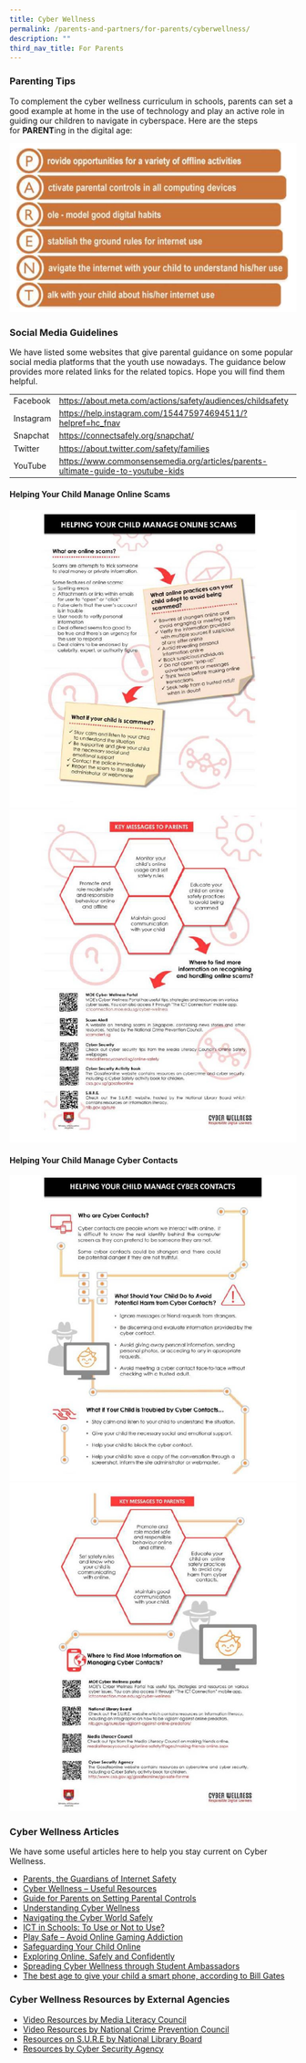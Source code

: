 ```yaml
---
title: Cyber Wellness
permalink: /parents-and-partners/for-parents/cyberwellness/
description: ""
third_nav_title: For Parents
---
```

### **Parenting Tips**

To complement the cyber wellness curriculum in schools, parents can set a good example at home in the use of technology and play an active role in guiding our children to navigate in cyberspace. Here are the steps for **PARENT**ing in the digital age:

![](/images/Cyber%20Wellness%20Programme/Cyber-Wellness-for-Parents-Regent-School-Website-1.jpg)

### **Social Media Guidelines**

We have listed some websites that give parental guidance on some popular social media platforms that the youth use nowadays. The guidance below provides more related links for the related topics. Hope you will find them helpful.

|  	|  	|
|---	|---	|
| Facebook 	| https://about.meta.com/actions/safety/audiences/childsafety 	|
| Instagram 	| https://help.instagram.com/154475974694511/?helpref=hc_fnav 	|
| Snapchat 	| https://connectsafely.org/snapchat/ 	|
| Twitter 	| https://about.twitter.com/safety/families 	|
| YouTube 	| https://www.commonsensemedia.org/articles/parents-ultimate-guide-to-youtube-kids 	|

#### **Helping Your Child Manage Online Scams**
![](/images/Cyber%20Wellness%20Programme/Cyber-Wellness-for-Parents-Regent-School-Website1024_2-e1606195851724.jpg)
![](/images/Cyber%20Wellness%20Programme/Cyber-Wellness-for-Parents-Regent-School-Website1.jpg)

#### **Helping Your Child Manage Cyber Contacts**
![](/images/Cyber%20Wellness%20Programme/Cyber-Wellness-for-Parents-Regent-School-Website1024_4-e1606195983598.jpg)
![](/images/Cyber%20Wellness%20Programme/Cyber-Wellness-for-Parents-Regent-School-Website2.jpg)

### **Cyber Wellness Articles**

We have some useful articles here to help you stay current on Cyber Wellness.

*   [Parents, the Guardians of Internet Safety](https://www.schoolbag.edu.sg/story/parents-the-guardians-of-internet-safety)
*   [Cyber Wellness – Useful Resources](https://www.schoolbag.edu.sg/story/cyber-wellness---useful-resources)
*   [Guide for Parents on Setting Parental Controls](https://www.schoolbag.edu.sg/story/guide-for-parents-on-setting-parental-controls)
*   [Understanding Cyber Wellness](https://www.schoolbag.edu.sg/story/understanding-cyber-wellness)
*   [Navigating the Cyber World Safely](https://www.schoolbag.edu.sg/story/navigating-the-cyber-world-safely)
*   [ICT in Schools: To Use or Not to Use?](https://www.schoolbag.edu.sg/story/ict-in-schools-to-use-or-not-to-use)
*   [Play Safe – Avoid Online Gaming Addiction](https://www.schoolbag.edu.sg/story/play-safe-avoid-online-gaming-addiction)
*   [Safeguarding Your Child Online](https://www.schoolbag.edu.sg/story/safeguarding-your-child-online)
*   [Exploring Online, Safely and Confidently](https://www.schoolbag.edu.sg/story/exploring-online-safely-and-confidently)
*   [Spreading Cyber Wellness through Student Ambassadors](https://www.schoolbag.edu.sg/story/spreading-cyber-wellness-through-student-ambassadors)
*   [The best age to give your child a smart phone, according to Bill Gates](https://sg.theasianparent.com/best-age-smart-phone-kids/)

### **Cyber Wellness Resources by External Agencies**

*   [Video Resources by Media Literacy Council](https://www.betterinternet.sg/)
*   [Video Resources by National Crime Prevention Council](https://www.scamalert.sg/resources/videos)
*   [Resources on S.U.R.E by National Library Board](https://sure.nlb.gov.sg/resources/audience/)
*   [Resources by Cyber Security Agency](https://www.csa.gov.sg/)